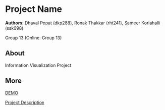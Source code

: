 # Project Name
**Authors**: Dhaval Popat (dkp288), Ronak Thakkar (rht241), Sameer Korlahalli (ssk698)

Group 13 (Online: Group 13)

## About
Information Visualization Project

## More
[DEMO](https://nyu-vis-fall2018.github.io/project-template/)

[Project Description](project.pdf)
